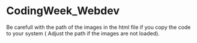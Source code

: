 ﻿# CodingWeek_Webdev

Be carefull with the path of the images in the html file if you copy the code to your system ( Adjust the path if the images are not loaded).
